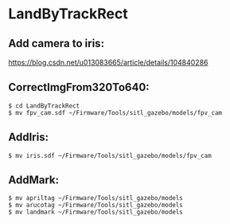 # LandByTrackRect
## Add camera to iris:
https://blog.csdn.net/u013083665/article/details/104840286

## CorrectImgFrom320To640:
```
$ cd LandByTrackRect  
$ mv fpv_cam.sdf ~/Firmware/Tools/sitl_gazebo/models/fpv_cam
```
## AddIris:
```
$ mv iris.sdf ~/Firmware/Tools/sitl_gazebo/models/fpv_cam
```
## AddMark:
```
$ mv apriltag ~/Firmware/Tools/sitl_gazebo/models  
$ mv arucotag ~/Firmware/Tools/sitl_gazebo/models  
$ mv landmark ~/Firmware/Tools/sitl_gazebo/models  
```
